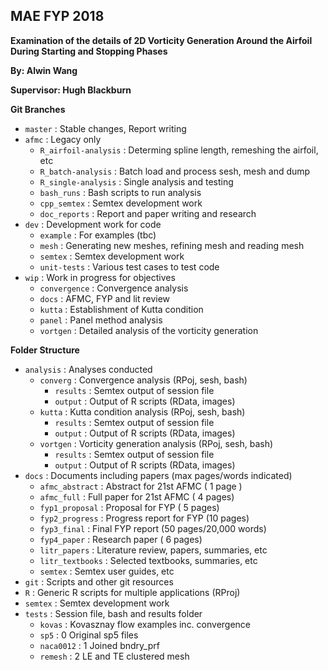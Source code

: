 ## MAE FYP 2018
**Examination of the details of 2D Vorticity Generation Around the Airfoil During Starting and Stopping Phases**

**By: Alwin Wang**

**Supervisor: Hugh Blackburn**

**Git Branches**
* `master`              : Stable changes, Report writing
* `afmc`                : Legacy only
  + `R_airfoil-analysis`  : Determing spline length, remeshing the airfoil, etc 
  + `R_batch-analysis`    : Batch load and process sesh, mesh and dump
  + `R_single-analysis`   : Single analysis and testing
  + `bash_runs`           : Bash scripts to run analysis
  + `cpp_semtex`          : Semtex development work
  + `doc_reports`         : Report and paper writing and research
* `dev`                 : Development work for code
  + `example`             : For examples (tbc)
  + `mesh`                : Generating new meshes, refining mesh and reading mesh
  + `semtex`              : Semtex development work
  + `unit-tests`          : Various test cases to test code
* `wip`                 : Work in progress for objectives
  + `convergence`         : Convergence analysis
  + `docs`                : AFMC, FYP and lit review
  + `kutta`               : Establishment of Kutta condition
  + `panel`               : Panel method analysis
  + `vortgen`             : Detailed analysis of the vorticity generation

**Folder Structure**
* `analysis`            : Analyses conducted
  + `converg`             : Convergence analysis (RPoj, sesh, bash)
    - `results`             : Semtex output of session file
    - `output`              : Output of R scripts (RData, images)
  + `kutta`               : Kutta condition analysis (RPoj, sesh, bash)
    - `results`             : Semtex output of session file
    - `output`              : Output of R scripts (RData, images)
  + `vortgen`             : Vorticity generation analysis (RPoj, sesh, bash)
    - `results`             : Semtex output of session file
    - `output`              : Output of R scripts (RData, images)
* `docs`                : Documents including papers  (max pages/words indicated)
  + `afmc_abstract`       : Abstract for 21st AFMC    ( 1 page )
  + `afmc_full`           : Full paper for 21st AFMC  ( 4 pages)
  + `fyp1_proposal`       : Proposal for FYP          ( 5 pages)
  + `fyp2_progress`       : Progress report for FYP   (10 pages)
  + `fyp3_final`          : Final FYP report          (50 pages/20,000 words)
  + `fyp4_paper`          : Research paper            ( 6 pages)
  + `litr_papers`         : Literature review, papers, summaries, etc
  + `litr_textbooks`      : Selected textbooks, summaries, etc
  + `semtex`              : Semtex user guides, etc
* `git`                 : Scripts and other git resources
* `R`                   : Generic R scripts for multiple applications (RProj)
* `semtex`              : Semtex development work
* `tests`               : Session file, bash and results folder
  + `kovas`               : Kovasznay flow examples inc. convergence
  + `sp5`                 : 0 Original sp5 files
  + `naca0012`            : 1 Joined bndry_prf 
  + `remesh`              : 2 LE and TE clustered mesh
  
   

